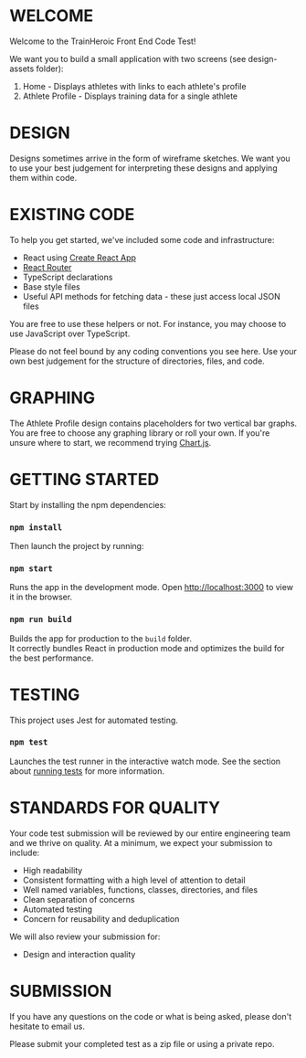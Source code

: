 WELCOME
=======
Welcome to the TrainHeroic Front End Code Test!

We want you to build a small application with two screens (see design-assets folder):
1. Home - Displays athletes with links to each athlete's profile
2. Athlete Profile - Displays training data for a single athlete


DESIGN
======
Designs sometimes arrive in the form of wireframe sketches.
We want you to use your best judgement for interpreting these designs and applying them within code.


EXISTING CODE
=============
To help you get started, we've included some code and infrastructure:
* React using [Create React App](https://github.com/facebook/create-react-app)
* [React Router](https://reactrouter.com/)
* TypeScript declarations
* Base style files
* Useful API methods for fetching data - these just access local JSON files

You are free to use these helpers or not.
For instance, you may choose to use JavaScript over TypeScript.

Please do not feel bound by any coding conventions you see here.
Use your own best judgement for the structure of directories, files, and code.

GRAPHING
========
The Athlete Profile design contains placeholders for two vertical bar graphs.
You are free to choose any graphing library or roll your own.
If you're unsure where to start, we recommend trying [Chart.js](https://www.chartjs.org/).


GETTING STARTED
===============
Start by installing the npm dependencies:
### `npm install`

Then launch the project by running:
### `npm start`

Runs the app in the development mode.
Open [http://localhost:3000](http://localhost:3000) to view it in the browser.

### `npm run build`

Builds the app for production to the `build` folder.\
It correctly bundles React in production mode and optimizes the build for the best performance.


TESTING
=======
This project uses Jest for automated testing.
### `npm test`

Launches the test runner in the interactive watch mode.
See the section about [running tests](https://facebook.github.io/create-react-app/docs/running-tests) for more information.


STANDARDS FOR QUALITY
=====================
Your code test submission will be reviewed by our entire engineering team
and we thrive on quality. At a minimum, we expect your submission to include:
* High readability
* Consistent formatting with a high level of attention to detail
* Well named variables, functions, classes, directories, and files
* Clean separation of concerns
* Automated testing
* Concern for reusability and deduplication

We will also review your submission for:
* Design and interaction quality


SUBMISSION
==========
If you have any questions on the code or what is being asked,
please don't hesitate to email us.

Please submit your completed test as a zip file or using a private repo.